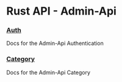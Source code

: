 # Rust API - Admin-Api

### [Auth](https://github.com/philipphermes/rust-api/blob/main/README/Admin/auth.md)
Docs for the Admin-Api Authentication

### [Category](https://github.com/philipphermes/rust-api/blob/main/README/Admin/category.md)
Docs for the Admin-Api Category
